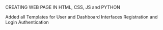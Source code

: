 CREATING WEB PAGE IN HTML, CSS, JS and PYTHON

Added all Templates for User and Dashboard Interfaces
Registration and Login Authentication